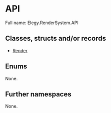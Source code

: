 ﻿
# API

Full name: Elegy.RenderSystem.API

## Classes, structs and/or records

* [Render](Render.md)

## Enums

None.

## Further namespaces

None.

